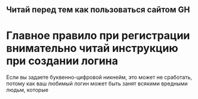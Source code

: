 ## Читай перед тем как пользоваться сайтом GH

# Главное правило при регистрации внимательно читай инструкцию при создании логина

Если вы задаете буквенно-цифровой никнейм, это может не сработать, потому как ваш любимый логин может быть занят всякими вредными людьм, которые
